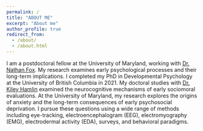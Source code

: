 ```yaml
---
permalink: /
title: "ABOUT ME"
excerpt: "About me"
author_profile: true
redirect_from: 
  - /about/
  - /about.html
---
```

I am a postdoctoral fellow at the University of Maryland, working with [Dr. Nathan Fox](https://nacs.umd.edu/facultyprofile/fox/nathan). My research examines early psychological processes and their long-term implications. I completed my PhD in Developmental Psychology at the University of British Columbia in 2021. My doctoral studies with [Dr. Kiley Hamlin](https://psych.ubc.ca/profile/kiley-hamlin/) examined the neurocognitive mechanisms of early sociomoral evaluations. At the University of Maryland, my research explores the origins of anxiety and the long-term consequences of early psychosocial deprivation. I pursue these questions using a wide range of methods including eye-tracking, electroencephalogram (EEG), electromyography (EMG), electrodermal activity (EDA), surveys, and behavioral paradigms.
